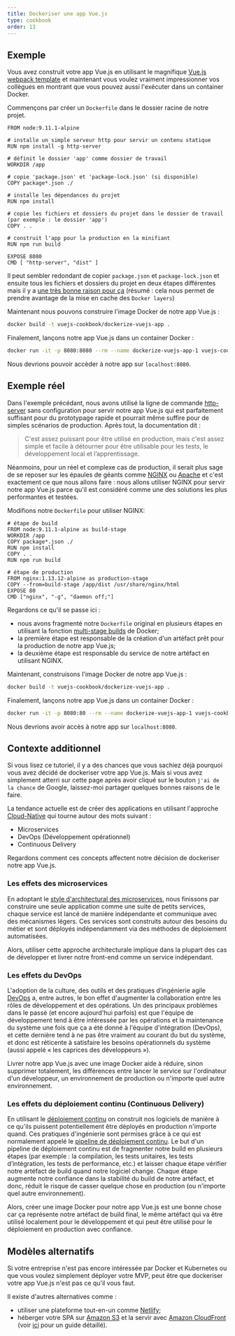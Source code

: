 ```yaml
---
title: Dockeriser une app Vue.js
type: cookbook
order: 13
---
```


## Exemple

Vous avez construit votre app Vue.js en utilisant le magnifique [Vue.js webpack template](https://github.com/vuejs-templates/webpack) et maintenant vous voulez vraiment impressionner vos collègues en montrant que vous pouvez aussi l'exécuter dans un container Docker.

Commençons par créer un `Dockerfile` dans le dossier racine de notre projet.

```docker
FROM node:9.11.1-alpine

# installe un simple serveur http pour servir un contenu statique
RUN npm install -g http-server

# définit le dossier 'app' comme dossier de travail
WORKDIR /app

# copie 'package.json' et 'package-lock.json' (si disponible)
COPY package*.json ./

# installe les dépendances du projet
RUN npm install

# copie les fichiers et dossiers du projet dans le dossier de travail (par exemple : le dossier 'app')
COPY . .

# construit l'app pour la production en la minifiant
RUN npm run build

EXPOSE 8080
CMD [ "http-server", "dist" ]
```

Il peut sembler redondant de copier `package.json` et `package-lock.json` et ensuite tous les fichiers et dossiers du projet en deux étapes différentes mais il y a [une très bonne raison pour ça](http://bitjudo.com/blog/2014/03/13/building-efficient-dockerfiles-node-dot-js/) (résumé : cela nous permet de prendre avantage de la mise en cache des `Docker layers`)

Maintenant nous pouvons construire l'image Docker de notre app Vue.js :

```bash
docker build -t vuejs-cookbook/dockerize-vuejs-app .
```

Finalement, lançons notre app Vue.js dans un container Docker :

```bash
docker run -it -p 8080:8080 --rm --name dockerize-vuejs-app-1 vuejs-cookbook/dockerize-vuejs-app
```

Nous devrions pouvoir accèder à notre app sur `localhost:8080`.

## Exemple réel

Dans l'exemple précédant, nous avons utilisé la ligne de commande [http-server](https://github.com/indexzero/http-server) sans configuration pour servir notre app Vue.js qui est parfaitement suffisant pour du prototypage rapide et pourrait même suffire pour de simples scénarios de production. Après tout, la documentation dit :

> C'est assez puissant pour être utilisé en production, mais c'est assez simple et facile à détourner pour être utilisable pour les tests, le développement local et l’apprentissage.

Néanmoins, pour un réel et complexe cas de production, il serait plus sage de se reposer sur les épaules de géants comme [NGINX](https://www.nginx.com/) ou [Apache](https://httpd.apache.org/) et c'est exactement ce que nous allons faire : nous allons utiliser NGINX pour servir notre app Vue.js parce qu'il est considéré comme une des solutions les plus performantes et testées.

Modifions notre `Dockerfile` pour utiliser NGINX:

 ```docker
# étape de build
FROM node:9.11.1-alpine as build-stage
WORKDIR /app
COPY package*.json ./
RUN npm install
COPY . .
RUN npm run build

# étape de production
FROM nginx:1.13.12-alpine as production-stage
COPY --from=build-stage /app/dist /usr/share/nginx/html
EXPOSE 80
CMD ["nginx", "-g", "daemon off;"]
```

Regardons ce qu'il se passe ici :
* nous avons fragmenté notre `Dockerfile` original en plusieurs étapes en utilisant la fonction [multi-stage builds](https://docs.docker.com/develop/develop-images/multistage-build/) de Docker;
* la première étape est responsable de la création d'un artéfact prêt pour la production de notre app Vue.js;
* la deuxième étape est responsable du service de notre artéfact en utilisant NGINX.

Maintenant, construisons l'image Docker de notre app Vue.js :

```bash
docker build -t vuejs-cookbook/dockerize-vuejs-app .
```

Finalement, lançons notre app Vue.js dans un container Docker :

```bash
docker run -it -p 8080:80 --rm --name dockerize-vuejs-app-1 vuejs-cookbook/dockerize-vuejs-app
```

Nous devrions avoir accès à notre app sur `localhost:8080`.

## Contexte additionnel

Si vous lisez ce tutoriel, il y a des chances que vous sachiez déjà pourquoi vous avez décidé de dockeriser votre app Vue.js. Mais si vous avez simplement atterri sur cette page après avoir cliqué sur le bouton `j'ai de la chance` de Google, laissez-moi partager quelques bonnes raisons de le faire.

La tendance actuelle est de créer des applications en utilisant l'approche [Cloud-Native](https://pivotal.io/cloud-native) qui tourne autour des mots suivant :
* Microservices
* DevOps (Développement opérationnel)
* Continuous Delivery

Regardons comment ces concepts affectent notre décision de dockeriser notre app Vue.js.

### Les effets des microservices

En adoptant le [style d'architectural des microservices](https://martinfowler.com/microservices/), nous finissons par construire une seule application comme une suite de petits services, chaque service est lancé de manière indépendante et communique avec des mécanismes légers. Ces services sont construits autour des besoins du métier et sont déployés indépendamment via des méthodes de déploiement automatisées.

Alors, utiliser cette approche architecturale implique dans la plupart des cas de développer et livrer notre front-end comme un service indépendant.

### Les effets du DevOps

L'adoption de la culture, des outils et des pratiques d’ingénierie agile [DevOps](https://martinfowler.com/bliki/DevOpsCulture.html) a, entre autres, le bon effet d'augmenter la collaboration entre les rôles de développement et des opérations. Un des principaux problèmes dans le passé (et encore aujourd'hui parfois) est que l'équipe de développement tend à être intéressée par les opérations et la maintenance du système une fois que ça a été donné à l'équipe d'intégration (DevOps), et cette dernière tend à ne pas être vraiment au courant du but du système, et donc est réticente à satisfaire les besoins opérationnels du système (aussi appelé « les caprices des développeurs »).

Livrer notre app Vue.js avec une image Docker aide à réduire, sinon supprimer totalement, les différences entre lancer le service sur l'ordinateur d'un développeur, un environnement de production ou n'importe quel autre environnement.

### Les effets du déploiement continu (Continuous Delivery)

En utilisant le [déploiement continu](https://martinfowler.com/bliki/ContinuousDelivery.html) on construit nos logiciels de manière à ce qu'ils puissent potentiellement être déployés en production n'importe quand. Ces pratiques d'ingénierie sont permises grâce à ce qui est normalement appelé le [pipeline de déploiement continu](https://martinfowler.com/bliki/DeploymentPipeline.html). Le but d'un pipeline de déploiement continu est de fragmenter notre build en plusieurs étapes (par exemple : la compilation, les tests unitaires, les tests d’intégration, les tests de performance, etc.) et laisser chaque étape vérifier notre artéfact de build quand notre logiciel change. Chaque étape augmente notre confiance dans la stabilité du build de notre artéfact, et donc, réduit le risque de casser quelque chose en production (ou n'importe quel autre environnement).

Alors, créer une image Docker pour notre app Vue.js est une bonne chose car ça représente notre artéfact de build final, le même artéfact qui va être utilisé localement pour le développement et qui peut être utilisé pour le déploiement en production avec confiance.

## Modèles alternatifs

Si votre entreprise n'est pas encore intéressée par Docker et Kubernetes ou que vous voulez simplement déployer votre MVP, peut être que dockeriser votre app Vue.js n'est pas ce qu'il vous faut.

Il existe d'autres alternatives comme :
* utiliser une plateforme tout-en-un comme [Netlify](https://www.netlify.com/);
* héberger votre SPA sur [Amazon S3](https://aws.amazon.com/s3/) et la servir avec [Amazon CloudFront](https://aws.amazon.com/cloudfront/) (voir [ici](https://serverless-stack.com/chapters/deploy-the-frontend.html) pour un guide détaillé).
